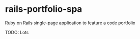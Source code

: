 # rails-portfolio-spa
Ruby on Rails single-page application to feature a code portfolio

TODO: Lots
